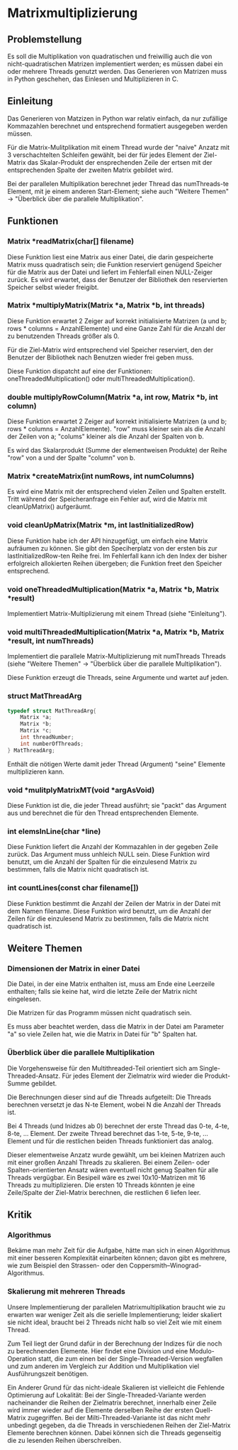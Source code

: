 # Matrixmultiplizierung

## Problemstellung
Es soll die Multiplikation von quadratischen und freiwillig auch die von
nicht-quadratischen Matrizen implementiert werden; es müssen dabei ein
oder mehrere Threads genutzt werden.
Das Generieren von Matrizen muss in Python geschehen, das Einlesen und
Multiplizieren in C.


## Einleitung
Das Generieren von Matzizen in Python war relativ einfach, da nur
zufällige Kommazahlen berechnet und entsprechend formatiert ausgegeben
werden müssen.

Für die Matrix-Mulitplikation mit einem Thread wurde der "naive" Anzatz
mit 3 verschachtelten Schleifen gewählt, bei der für jedes Element der
Ziel-Matrix das Skalar-Produkt der ensprechenden Zeile der ertsen mit
der entsprechenden Spalte der zweiten Matrix gebildet wird.

Bei der parallelen Multiplikation berechnet jeder Thread das
numThreads-te Element, mit je einem anderen Start-Element; siehe auch
"Weitere Themen" -> "Überblick über die parallele Multiplikation".


## Funktionen

### Matrix *readMatrix(char[] filename)
Diese Funktion liest eine Matrix aus einer Datei, die darin gespeicherte
Matrix muss quadratisch sein; die Funktion reserviert genügend Speicher
für die Matrix aus der Datei und liefert im Fehlerfall einen NULL-Zeiger
zurück. Es wird erwartet, dass der Benutzer der Bibliothek den
reservierten Speicher selbst wieder freigibt.

### Matrix *multiplyMatrix(Matrix *a, Matrix *b, int threads)
Diese Funktion erwartet 2 Zeiger auf korrekt initialisierte Matrizen
(a und b; rows * columns = AnzahlElemente) und eine Ganze Zahl für die
Anzahl der zu benutzenden Threads größer als 0.

Für die Ziel-Matrix wird entsprechend viel Speicher reserviert, den der
Benutzer der Bibliothek nach Benutzen wieder frei geben muss.

Diese Funktion dispatcht auf eine der Funktionen:
oneThreadedMultiplication() oder multiThreadedMultiplication().

### double multiplyRowColumn(Matrix *a, int row, Matrix *b, int column)
Diese Funktion erwartet 2 Zeiger auf korrekt initialisierte Matrizen
(a und b; rows * columns = AnzahlElemente). "row" muss kleiner sein als
die Anzahl der Zeilen von a; "colums" kleiner als die Anzahl der Spalten
von b.

Es wird das Skalarprodukt (Summe der elementweisen Produkte) der Reihe
"row" von a und der Spalte "column" von b.

### Matrix *createMatrix(int numRows, int numColumns)
Es wird eine Matrix mit der entsprechend vielen Zeilen und Spalten
erstellt. Tritt während der Speicheranfrage ein Fehler auf, wird die
Matrix mit cleanUpMatrix() aufgeräumt.

### void cleanUpMatrix(Matrix *m, int lastInitializedRow)
Diese Funktion habe ich der API hinzugefügt, um einfach eine Matrix
aufräumen zu können. Sie gibt den Speciherplatz von der ersten bis zur
lastInitializedRow-ten Reihe frei. Im Fehlerfall kann ich den Index der
bisher erfolgreich allokierten Reihen übergeben; die Funktion freet den
Speicher entsprechend.

### void oneThreadedMultiplication(Matrix *a, Matrix *b, Matrix *result)
Implementiert Matrix-Multiplizierung mit einem Thread (siehe 
"Einleitung").

### void multiThreadedMultiplication(Matrix *a, Matrix *b, Matrix *result, int numThreads)
Implementiert die parallele Matrix-Multiplizierung mit numThreads
Threads (siehe "Weitere Themen" -> "Überblick über die parallele
Multiplikation").

Diese Funktion erzeugt die Threads, seine Argumente und wartet auf jeden.

### struct MatThreadArg
```c
typedef struct MatThreadArg{
    Matrix *a;
    Matrix *b;
    Matrix *c;
    int threadNumber;
    int numberOfThreads;
} MatThreadArg;
```
Enthält die nötigen Werte damit jeder Thread (Argument) "seine" Elemente
multiplizieren kann.

### void *mulitplyMatrixMT(void *argAsVoid)
Diese Funktion ist die, die jeder Thread ausführt; sie "packt" das
Argument aus und berechnet die für den Thread entsprechenden Elemente.

### int elemsInLine(char *line)
Diese Funktion liefert die Anzahl der Kommazahlen in der gegeben Zeile
zurück. Das Argument muss unhleich NULL sein. Diese Funktion wird
benutzt, um die Anzahl der Spalten für die einzulesend Matrix zu
bestimmen, falls die Matrix nicht quadratisch ist.

### int countLines(const char filename[])
Diese Funktion bestimmt die Anzahl der Zeilen der Matrix in der Datei
mit dem Namen filename. Diese Funktion wird benutzt, um die Anzahl der
Zeilen für die einzulesend Matrix zu bestimmen, falls die Matrix nicht
quadratisch ist.


## Weitere Themen

### Dimensionen der Matrix in einer Datei
Die Datei, in der eine Matrix enthalten ist, muss am Ende eine Leerzeile
enthalten; falls sie keine hat, wird die letzte Zeile der Matrix nicht
eingelesen.

Die Matrizen für das Programm müssen nicht quadratisch sein.

Es muss aber beachtet werden, dass die Matrix in der Datei am Parameter
"a" so viele Zeilen hat, wie die Matrix in Datei für "b" Spalten hat.

### Überblick über die parallele Multiplikation
Die Vorgehensweise für den Multithreaded-Teil orientiert sich am Single-
Threaded-Ansatz. Für jedes Element der Zielmatrix wird wieder die
Produkt-Summe gebildet.

Die Berechnungen dieser sind auf die Threads aufgeteilt: Die Threads
berechnen versetzt je das N-te Element, wobei N die Anzahl der Threads ist.

Bei 4 Threads (und Inidzes ab 0) berechnet der erste Thread das 0-te,
4-te, 8-te, ... Element. Der zweite Thread berechnet das 1-te, 5-te,
9-te, ... Element und für die restlichen beiden Threads funktioniert das
analog.

Dieser elementweise Anzatz wurde gewählt, um bei kleinen Matrizen auch
mit einer großen Anzahl Threads zu skalieren. Bei einem Zeilen- oder
Spalten-orientierten Ansatz wären eventuell nicht genug Spalten für alle
Threads vergügbar.
Ein Besipeil wäre es zwei 10x10-Matrizen mit 16 Threads zu
multiplizieren. Die ersten 10 Threads könnten je eine Zeile/Spalte der
Ziel-Matrix berechnen, die restlichen 6 liefen leer.


## Kritik

### Algorithmus
Bekäme man mehr Zeit für die Aufgabe, hätte man sich in einen
Algorithmus mit einer besseren Komplexität einarbeiten können; davon
gibt es mehrere, wie zum Beispiel den Strassen- oder den
Coppersmith–Winograd-Algorithmus.

### Skalierung mit mehreren Threads
Unsere Implementierung der parallelen Matrixmultiplikation braucht wie
zu erwarten war weniger Zeit als die serielle Implementierung; leider
skaliert sie nicht ideal, braucht bei 2 Threads nicht halb so viel Zeit
wie mit einem Thread.

Zum Teil liegt der Grund dafür in der Berechnung der Indizes für die
noch zu berechnenden Elemente. Hier findet eine Division und eine
Modulo-Operation statt, die zum einen bei der Single-Threaded-Version
wegfallen und zum anderen im Vergleich zur Addition und Multiplikation
viel Ausführungszeit benötigen.

Ein Anderer Grund für das nicht-ideale Skalieren ist vielleicht die
Fehlende Optimierung auf Lokalität:
Bei der Single-Threaded-Variante werden nacheinander die Reihen der
Zielmatrix berechnet, innerhalb einer Zeile wird immer wieder auf die
Elemente derselben Reihe der ersten Quell-Matrix zugegriffen.
Bei der Milti-Threaded-Variante ist das nicht mehr unbedingt gegeben, da
die Threads in verschiedenen Reihen der Ziel-Matrix Elemente berechnen
können. Dabei können sich die Threads gegenseitig die zu lesenden Reihen
überschreiben.

